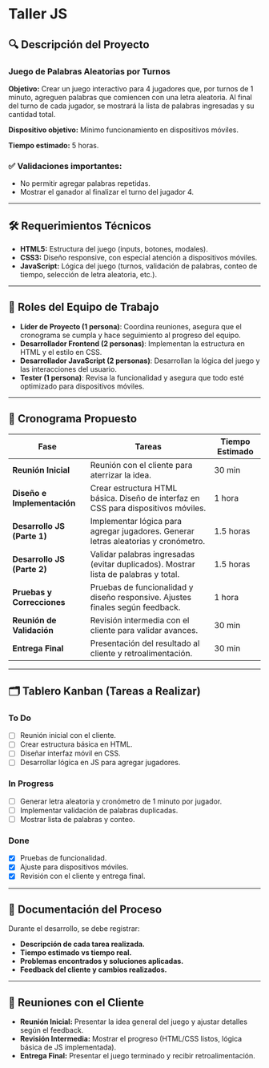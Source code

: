 # Taller JS

## 🔍 Descripción del Proyecto

### Juego de Palabras Aleatorias por Turnos

**Objetivo:** Crear un juego interactivo para 4 jugadores que, por turnos de 1 minuto, agreguen palabras que comiencen con una letra aleatoria. Al final del turno de cada jugador, se mostrará la lista de palabras ingresadas y su cantidad total.

**Dispositivo objetivo:** Mínimo funcionamiento en dispositivos móviles.

**Tiempo estimado:** 5 horas.

### ✅ Validaciones importantes:
- No permitir agregar palabras repetidas.
- Mostrar el ganador al finalizar el turno del jugador 4.

---

## 🛠 Requerimientos Técnicos

- **HTML5:** Estructura del juego (inputs, botones, modales).
- **CSS3:** Diseño responsive, con especial atención a dispositivos móviles.
- **JavaScript:** Lógica del juego (turnos, validación de palabras, conteo de tiempo, selección de letra aleatoria, etc.).

---

## 👥 Roles del Equipo de Trabajo

- **Líder de Proyecto (1 persona)**: Coordina reuniones, asegura que el cronograma se cumpla y hace seguimiento al progreso del equipo.
- **Desarrollador Frontend (2 personas)**: Implementan la estructura en HTML y el estilo en CSS.
- **Desarrollador JavaScript (2 personas)**: Desarrollan la lógica del juego y las interacciones del usuario.
- **Tester (1 persona)**: Revisa la funcionalidad y asegura que todo esté optimizado para dispositivos móviles.

---

## 📅 Cronograma Propuesto

| Fase | Tareas | Tiempo Estimado |
|------|--------|----------------|
| **Reunión Inicial** | Reunión con el cliente para aterrizar la idea. | 30 min |
| **Diseño e Implementación** | Crear estructura HTML básica. Diseño de interfaz en CSS para dispositivos móviles. | 1 hora |
| **Desarrollo JS (Parte 1)** | Implementar lógica para agregar jugadores. Generar letras aleatorias y cronómetro. | 1.5 horas |
| **Desarrollo JS (Parte 2)** | Validar palabras ingresadas (evitar duplicados). Mostrar lista de palabras y total. | 1.5 horas |
| **Pruebas y Correcciones** | Pruebas de funcionalidad y diseño responsive. Ajustes finales según feedback. | 1 hora |
| **Reunión de Validación** | Revisión intermedia con el cliente para validar avances. | 30 min |
| **Entrega Final** | Presentación del resultado al cliente y retroalimentación. | 30 min |

---

## 🗂 Tablero Kanban (Tareas a Realizar)

### **To Do**
- [ ] Reunión inicial con el cliente.
- [ ] Crear estructura básica en HTML.
- [ ] Diseñar interfaz móvil en CSS.
- [ ] Desarrollar lógica en JS para agregar jugadores.

### **In Progress**
- [ ] Generar letra aleatoria y cronómetro de 1 minuto por jugador.
- [ ] Implementar validación de palabras duplicadas.
- [ ] Mostrar lista de palabras y conteo.

### **Done**
- [x] Pruebas de funcionalidad.
- [x] Ajuste para dispositivos móviles.
- [x] Revisión con el cliente y entrega final.

---

## 📝 Documentación del Proceso

Durante el desarrollo, se debe registrar:

- **Descripción de cada tarea realizada.**
- **Tiempo estimado vs tiempo real.**
- **Problemas encontrados y soluciones aplicadas.**
- **Feedback del cliente y cambios realizados.**

---

## 📢 Reuniones con el Cliente

- **Reunión Inicial:** Presentar la idea general del juego y ajustar detalles según el feedback.
- **Revisión Intermedia:** Mostrar el progreso (HTML/CSS listos, lógica básica de JS implementada).
- **Entrega Final:** Presentar el juego terminado y recibir retroalimentación.
